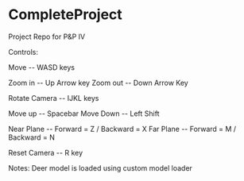 # CompleteProject
Project Repo for P&amp;P IV

Controls:

Move -- WASD keys

Zoom in  -- Up Arrow key
Zoom out -- Down Arrow Key

Rotate Camera -- IJKL keys

Move up   -- Spacebar
Move Down -- Left Shift

Near Plane --  Forward = Z /  Backward = X
Far Plane -- Forward = M  / Backward = N

Reset Camera -- R key


Notes:
Deer model is loaded using custom model loader
